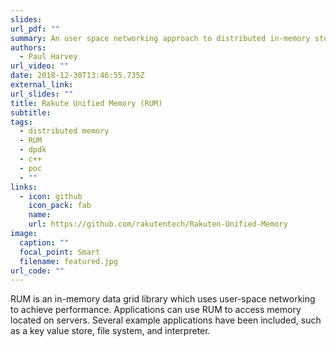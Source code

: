 ```yaml
---
slides: 
url_pdf: ""
summary: An user space networking approach to distributed in-memory storage.
authors:
  - Paul Harvey
url_video: ""
date: 2018-12-30T13:46:55.735Z
external_link: 
url_slides: ""
title: Rakute Unified Memory (RUM)
subtitle: 
tags:
  - distributed memory
  - RUM
  - dpdk
  - c++
  - poc
  - ""
links:
  - icon: github
    icon_pack: fab
    name: 
    url: https://github.com/rakutentech/Rakuten-Unified-Memory
image:
  caption: ""
  focal_point: Smart
  filename: featured.jpg
url_code: ""
---
```

RUM is an in-memory data grid library which uses user-space networking to achieve performance. Applications can use RUM to access memory located on servers. Several example applications have been included, such as a key value store, file system, and interpreter.
